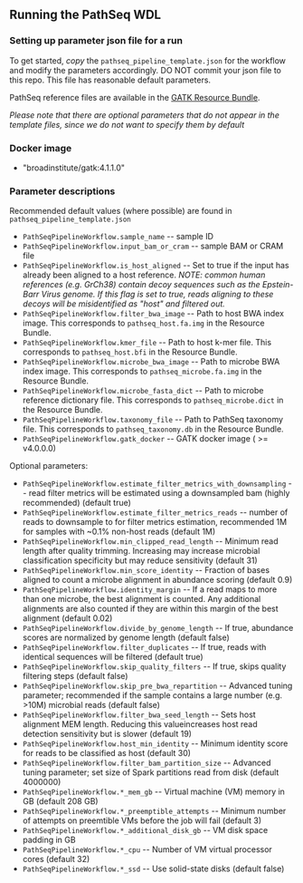 ## Running the PathSeq WDL

### Setting up parameter json file for a run

To get started, *copy* the ``pathseq_pipeline_template.json`` for the workflow and modify the parameters accordingly.
DO NOT commit your json file to this repo. This file has reasonable default parameters.

PathSeq reference files are available in the [GATK Resource Bundle](https://software.broadinstitute.org/gatk/download/bundle).

*Please note that there are optional parameters that do not appear in the template files, since we do not want to specify them by default*

### Docker image
- "broadinstitute/gatk:4.1.1.0"

### Parameter descriptions

Recommended default values (where possible) are found in ``pathseq_pipeline_template.json``

- ``PathSeqPipelineWorkflow.sample_name`` -- sample ID
- ``PathSeqPipelineWorkflow.input_bam_or_cram`` -- sample BAM or CRAM file
- ``PathSeqPipelineWorkflow.is_host_aligned`` -- Set to true if the input has already been aligned to a host reference. *NOTE: common human references (e.g. GrCh38) contain decoy sequences such as the Epstein-Barr Virus genome. If this flag is set to true, reads aligning to these decoys will be misidentified as "host" and filtered out.*
- ``PathSeqPipelineWorkflow.filter_bwa_image`` -- Path to host BWA index image. This corresponds to `pathseq_host.fa.img` in the Resource Bundle.
- ``PathSeqPipelineWorkflow.kmer_file`` -- Path to host k-mer file. This corresponds to `pathseq_host.bfi` in the Resource Bundle.
- ``PathSeqPipelineWorkflow.microbe_bwa_image`` -- Path to microbe BWA index image. This corresponds to `pathseq_microbe.fa.img` in the Resource Bundle.
- ``PathSeqPipelineWorkflow.microbe_fasta_dict`` -- Path to microbe reference dictionary file. This corresponds to `pathseq_microbe.dict` in the Resource Bundle.
- ``PathSeqPipelineWorkflow.taxonomy_file`` -- Path to PathSeq taxonomy file. This corresponds to `pathseq_taxonomy.db` in the Resource Bundle.
- ``PathSeqPipelineWorkflow.gatk_docker`` -- GATK docker image ( >= v4.0.0.0)

Optional parameters:

- ``PathSeqPipelineWorkflow.estimate_filter_metrics_with_downsampling`` -- read filter metrics will be estimated using a downsampled bam (highly recommended) (default true)
- ``PathSeqPipelineWorkflow.estimate_filter_metrics_reads`` -- number of reads to downsample to for filter metrics estimation, recommended 1M for samples with ~0.1% non-host reads (default 1M)
- ``PathSeqPipelineWorkflow.min_clipped_read_length`` -- Minimum read length after quality trimming. Increasing may increase microbial classification specificity but may reduce sensitivity (default 31)
- ``PathSeqPipelineWorkflow.min_score_identity`` -- Fraction of bases aligned to count a microbe alignment in abundance scoring (default 0.9)
- ``PathSeqPipelineWorkflow.identity_margin`` -- If a read maps to more than one microbe, the best alignment is counted. Any additional alignments are also counted if they are within this margin of the best alignment (default 0.02)
- ``PathSeqPipelineWorkflow.divide_by_genome_length`` -- If true, abundance scores are normalized by genome length (default false)
- ``PathSeqPipelineWorkflow.filter_duplicates`` -- If true, reads with identical sequences will be filtered (default true)
- ``PathSeqPipelineWorkflow.skip_quality_filters`` -- If true, skips quality filtering steps (default false)
- ``PathSeqPipelineWorkflow.skip_pre_bwa_repartition`` -- Advanced tuning parameter; recommended if the sample contains a large number (e.g. >10M) microbial reads (default false)
- ``PathSeqPipelineWorkflow.filter_bwa_seed_length`` -- Sets host alignment MEM length. Reducing this valueincreases host read detection sensitivity but is slower (default 19) 
- ``PathSeqPipelineWorkflow.host_min_identity`` -- Minimum identity score for reads to be classified as host (default 30)
- ``PathSeqPipelineWorkflow.filter_bam_partition_size`` -- Advanced tuning parameter; set size of Spark partitions read from disk (default 4000000)
- ``PathSeqPipelineWorkflow.*_mem_gb`` -- Virtual machine (VM) memory in GB (default 208 GB)
- ``PathSeqPipelineWorkflow.*_preemptible_attempts`` -- Minimum number of attempts on preemtible VMs before the job will fail (default 3)
- ``PathSeqPipelineWorkflow.*_additional_disk_gb`` -- VM disk space padding in GB
- ``PathSeqPipelineWorkflow.*_cpu`` -- Number of VM virtual processor cores (default 32)
- ``PathSeqPipelineWorkflow.*_ssd`` -- Use solid-state disks (default false)
